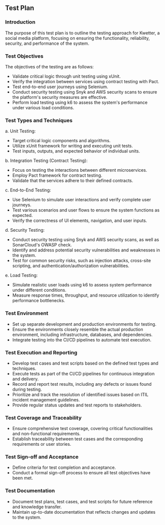 ## Test Plan

### Introduction

The purpose of this test plan is to outline the testing approach for Kwetter, a social media platform,
focusing on ensuring the functionality, reliability, security, and performance of the system.

### Test Objectives

The objectives of the testing are as follows:

- Validate critical logic through unit testing using xUnit.
- Verify the integration between services using contract testing with Pact.
- Test end-to-end user journeys using Selenium.
- Conduct security testing using Snyk and AWS security scans to ensure the platform's security measures are effective.
- Perform load testing using k6 to assess the system's performance under various load conditions.

### Test Types and Techniques

a. Unit Testing:

- Target critical logic components and algorithms.
- Utilize xUnit framework for writing and executing unit tests.
- Test inputs, outputs, and expected behavior of individual units.

b. Integration Testing (Contract Testing):

- Focus on testing the interactions between different microservices.
- Employ Pact framework for contract testing.
- Validate that the services adhere to their defined contracts.

c. End-to-End Testing:

- Use Selenium to simulate user interactions and verify complete user journeys.
- Test various scenarios and user flows to ensure the system functions as expected.
- Verify the correctness of UI elements, navigation, and user inputs.

d. Security Testing:

- Conduct security testing using Snyk and AWS security scans, as well as SonarCloud's OWASP check.
- Identify and address potential security vulnerabilities and weaknesses in the system.
- Test for common security risks, such as injection attacks, cross-site scripting, and authentication/authorization
  vulnerabilities.

e. Load Testing:

- Simulate realistic user loads using k6 to assess system performance under different conditions.
- Measure response times, throughput, and resource utilization to identify performance bottlenecks.

### Test Environment

- Set up separate development and production environments for testing.
- Ensure the environments closely resemble the actual production environment, including infrastructure, databases,
  and dependencies.
- Integrate testing into the CI/CD pipelines to automate test execution.

### Test Execution and Reporting

- Develop test cases and test scripts based on the defined test types and techniques.
- Execute tests as part of the CI/CD pipelines for continuous integration and delivery.
- Record and report test results, including any defects or issues found during testing.
- Prioritize and track the resolution of identified issues based on ITIL incident management guidelines.
- Provide regular status updates and test reports to stakeholders.

### Test Coverage and Traceability

- Ensure comprehensive test coverage, covering critical functionalities and non-functional requirements.
- Establish traceability between test cases and the corresponding requirements or user stories.

### Test Sign-off and Acceptance

- Define criteria for test completion and acceptance.
- Conduct a formal sign-off process to ensure all test objectives have been met.

### Test Documentation

- Document test plans, test cases, and test scripts for future reference and knowledge transfer.
- Maintain up-to-date documentation that reflects changes and updates to the system.
